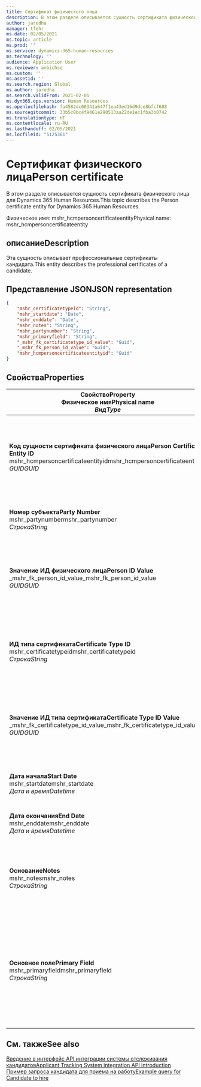 ```yaml
---
title: Сертификат физического лица
description: В этом разделе описывается сущность сертификата физического лица для Dynamics 365 Human Resources.
author: jaredha
manager: tfehr
ms.date: 02/05/2021
ms.topic: article
ms.prod: ''
ms.service: dynamics-365-human-resources
ms.technology: ''
audience: Application User
ms.reviewer: anbichse
ms.custom: ''
ms.assetid: ''
ms.search.region: Global
ms.author: jaredha
ms.search.validFrom: 2021-02-05
ms.dyn365.ops.version: Human Resources
ms.openlocfilehash: fa4582dc00341a647f1ea43ed16d9dce8bfcf688
ms.sourcegitcommit: 33b5c8bc4f9461e290513aa22de1ec1fba3b0742
ms.translationtype: HT
ms.contentlocale: ru-RU
ms.lasthandoff: 02/05/2021
ms.locfileid: "5125361"
---
```

# <a name="person-certificate"></a><span data-ttu-id="95496-103">Сертификат физического лица</span><span class="sxs-lookup"><span data-stu-id="95496-103">Person certificate</span></span>

<span data-ttu-id="95496-104">В этом разделе описывается сущность сертификата физического лица для Dynamics 365 Human Resources.</span><span class="sxs-lookup"><span data-stu-id="95496-104">This topic describes the Person certificate entity for Dynamics 365 Human Resources.</span></span>

<span data-ttu-id="95496-105">Физическое имя: mshr_hcmpersoncertificateentity</span><span class="sxs-lookup"><span data-stu-id="95496-105">Physical name: mshr_hcmpersoncertificateentity</span></span>

## <a name="description"></a><span data-ttu-id="95496-106">описание</span><span class="sxs-lookup"><span data-stu-id="95496-106">Description</span></span>

<span data-ttu-id="95496-107">Эта сущность описывает профессиональные сертификаты кандидата.</span><span class="sxs-lookup"><span data-stu-id="95496-107">This entity describes the professional certificates of a candidate.</span></span>

## <a name="json-representation"></a><span data-ttu-id="95496-108">Представление JSON</span><span class="sxs-lookup"><span data-stu-id="95496-108">JSON representation</span></span>

```json
{
    "mshr_certificatetypeid": "String",
    "mshr_startdate": "Date",
    "mshr_enddate": "Date",
    "mshr_notes": "String",
    "mshr_partynumber": "String",
    "mshr_primaryfield": "String",
    "_mshr_fk_certificatetype_id_value": "Guid",
    "_mshr_fk_person_id_value": "Guid",
    "mshr_hcmpersoncertificateentityid": "Guid"
}
```

## <a name="properties"></a><span data-ttu-id="95496-109">Свойства</span><span class="sxs-lookup"><span data-stu-id="95496-109">Properties</span></span>

| <span data-ttu-id="95496-110">Свойство</span><span class="sxs-lookup"><span data-stu-id="95496-110">Property</span></span><br><span data-ttu-id="95496-111">**Физическое имя**</span><span class="sxs-lookup"><span data-stu-id="95496-111">**Physical name**</span></span><br><span data-ttu-id="95496-112">**_Вид_**</span><span class="sxs-lookup"><span data-stu-id="95496-112">**_Type_**</span></span> | <span data-ttu-id="95496-113">Использование</span><span class="sxs-lookup"><span data-stu-id="95496-113">Use</span></span> | <span data-ttu-id="95496-114">описание</span><span class="sxs-lookup"><span data-stu-id="95496-114">Description</span></span> |
| --- | --- | --- |
| <span data-ttu-id="95496-115">**Код сущности сертификата физического лица**</span><span class="sxs-lookup"><span data-stu-id="95496-115">**Person Certificate Entity ID**</span></span><br><span data-ttu-id="95496-116">mshr_hcmpersoncertificateentityid</span><span class="sxs-lookup"><span data-stu-id="95496-116">mshr_hcmpersoncertificateentityid</span></span><br><span data-ttu-id="95496-117">*GUID*</span><span class="sxs-lookup"><span data-stu-id="95496-117">*GUID*</span></span> | <span data-ttu-id="95496-118">Только для чтения</span><span class="sxs-lookup"><span data-stu-id="95496-118">Read-only</span></span><br><span data-ttu-id="95496-119">Требуется</span><span class="sxs-lookup"><span data-stu-id="95496-119">Required</span></span> | <span data-ttu-id="95496-120">Созданный системой уникальный идентификатор для записи сущности сертификата физического лица.</span><span class="sxs-lookup"><span data-stu-id="95496-120">System-generated unique identifier for the person certificate entity record.</span></span> |
| <span data-ttu-id="95496-121">**Номер субъекта**</span><span class="sxs-lookup"><span data-stu-id="95496-121">**Party Number**</span></span><br><span data-ttu-id="95496-122">mshr_partynumber</span><span class="sxs-lookup"><span data-stu-id="95496-122">mshr_partynumber</span></span><br><span data-ttu-id="95496-123">*Строка*</span><span class="sxs-lookup"><span data-stu-id="95496-123">*String*</span></span> | <span data-ttu-id="95496-124">Чтение/запись</span><span class="sxs-lookup"><span data-stu-id="95496-124">Read/write</span></span><br><span data-ttu-id="95496-125">Требуется</span><span class="sxs-lookup"><span data-stu-id="95496-125">Required</span></span> | <span data-ttu-id="95496-126">ИД субъекта (физического лица) кандидата.</span><span class="sxs-lookup"><span data-stu-id="95496-126">The party (person) ID of the candidate.</span></span> |
| <span data-ttu-id="95496-127">**Значение ИД физического лица**</span><span class="sxs-lookup"><span data-stu-id="95496-127">**Person ID Value**</span></span><br><span data-ttu-id="95496-128">_mshr_fk_person_id_value</span><span class="sxs-lookup"><span data-stu-id="95496-128">_mshr_fk_person_id_value</span></span><br><span data-ttu-id="95496-129">*GUID*</span><span class="sxs-lookup"><span data-stu-id="95496-129">*GUID*</span></span> | <span data-ttu-id="95496-130">Только для чтения</span><span class="sxs-lookup"><span data-stu-id="95496-130">Read-only</span></span><br><span data-ttu-id="95496-131">Требуется</span><span class="sxs-lookup"><span data-stu-id="95496-131">Required</span></span><br><span data-ttu-id="95496-132">Внешний ключ: mshr_dirpersonentityid сущности mshr_dirpersonentity</span><span class="sxs-lookup"><span data-stu-id="95496-132">Foreign key: mshr_dirpersonentityid of mshr_dirpersonentity</span></span> | <span data-ttu-id="95496-133">Созданный системой уникальный идентификатор записи сущности субъекта (физического лица).</span><span class="sxs-lookup"><span data-stu-id="95496-133">The system-generated identifier of the party (person) entity record.</span></span> |
| <span data-ttu-id="95496-134">**ИД типа сертификата**</span><span class="sxs-lookup"><span data-stu-id="95496-134">**Certificate Type ID**</span></span><br><span data-ttu-id="95496-135">mshr_certificatetypeid</span><span class="sxs-lookup"><span data-stu-id="95496-135">mshr_certificatetypeid</span></span><br><span data-ttu-id="95496-136">*Строка*</span><span class="sxs-lookup"><span data-stu-id="95496-136">*String*</span></span> | <span data-ttu-id="95496-137">Чтение/запись</span><span class="sxs-lookup"><span data-stu-id="95496-137">Read/write</span></span><br><span data-ttu-id="95496-138">Требуется</span><span class="sxs-lookup"><span data-stu-id="95496-138">Required</span></span> |  <span data-ttu-id="95496-139">Идентификатор типа сертификата, определенный в модуле Human Resources.</span><span class="sxs-lookup"><span data-stu-id="95496-139">The identifier of the certificate type defined in Human Resources.</span></span> |
| <span data-ttu-id="95496-140">**Значение ИД типа сертификата**</span><span class="sxs-lookup"><span data-stu-id="95496-140">**Certificate Type ID Value**</span></span><br><span data-ttu-id="95496-141">_mshr_fk_certificatetype_id_value</span><span class="sxs-lookup"><span data-stu-id="95496-141">_mshr_fk_certificatetype_id_value</span></span><br><span data-ttu-id="95496-142">*GUID*</span><span class="sxs-lookup"><span data-stu-id="95496-142">*GUID*</span></span> | <span data-ttu-id="95496-143">Только для чтения</span><span class="sxs-lookup"><span data-stu-id="95496-143">Read-only</span></span><br><span data-ttu-id="95496-144">Требуется</span><span class="sxs-lookup"><span data-stu-id="95496-144">Required</span></span><br><span data-ttu-id="95496-145">Внешний ключ: mshr_hcmcertificatetypeentityid сущности mshr_hcmcertificatetypeentity</span><span class="sxs-lookup"><span data-stu-id="95496-145">Foreign key: mshr_hcmcertificatetypeentityid of mshr_hcmcertificatetypeentity</span></span> | <span data-ttu-id="95496-146">Созданный системой уникальный идентификатор типа сертификата в связанной сущности.</span><span class="sxs-lookup"><span data-stu-id="95496-146">System-generated unique identifier of the certificate type in the associated entity.</span></span> |
| <span data-ttu-id="95496-147">**Дата начала**</span><span class="sxs-lookup"><span data-stu-id="95496-147">**Start Date**</span></span><br><span data-ttu-id="95496-148">mshr_startdate</span><span class="sxs-lookup"><span data-stu-id="95496-148">mshr_startdate</span></span><br><span data-ttu-id="95496-149">*Дата и время*</span><span class="sxs-lookup"><span data-stu-id="95496-149">*Datetime*</span></span> | <span data-ttu-id="95496-150">Чтение/запись</span><span class="sxs-lookup"><span data-stu-id="95496-150">Read/write</span></span><br><span data-ttu-id="95496-151">Требуется</span><span class="sxs-lookup"><span data-stu-id="95496-151">Required</span></span> | <span data-ttu-id="95496-152">Дата выпуска сертификата.</span><span class="sxs-lookup"><span data-stu-id="95496-152">The date at which the certificate was issued.</span></span> |
| <span data-ttu-id="95496-153">**Дата окончания**</span><span class="sxs-lookup"><span data-stu-id="95496-153">**End Date**</span></span><br><span data-ttu-id="95496-154">mshr_enddate</span><span class="sxs-lookup"><span data-stu-id="95496-154">mshr_enddate</span></span><br><span data-ttu-id="95496-155">*Дата и время*</span><span class="sxs-lookup"><span data-stu-id="95496-155">*Datetime*</span></span> | <span data-ttu-id="95496-156">Чтение/запись</span><span class="sxs-lookup"><span data-stu-id="95496-156">Read/write</span></span><br><span data-ttu-id="95496-157">Необязательный</span><span class="sxs-lookup"><span data-stu-id="95496-157">Optional</span></span> | <span data-ttu-id="95496-158">Дата окончания срока действия сертификата.</span><span class="sxs-lookup"><span data-stu-id="95496-158">The date at which the certificate will expire.</span></span> |
| <span data-ttu-id="95496-159">**Основание**</span><span class="sxs-lookup"><span data-stu-id="95496-159">**Notes**</span></span><br><span data-ttu-id="95496-160">mshr_notes</span><span class="sxs-lookup"><span data-stu-id="95496-160">mshr_notes</span></span><br><span data-ttu-id="95496-161">*Строка*</span><span class="sxs-lookup"><span data-stu-id="95496-161">*String*</span></span> | <span data-ttu-id="95496-162">Чтение/запись</span><span class="sxs-lookup"><span data-stu-id="95496-162">Read/write</span></span><br><span data-ttu-id="95496-163">Необязательный</span><span class="sxs-lookup"><span data-stu-id="95496-163">Optional</span></span> | <span data-ttu-id="95496-164">Примечания для использования сотрудниками или менеджерами по найму персонала.</span><span class="sxs-lookup"><span data-stu-id="95496-164">Notes for use by hiring managers and recruiters.</span></span> |
| <span data-ttu-id="95496-165">**Основное поле**</span><span class="sxs-lookup"><span data-stu-id="95496-165">**Primary Field**</span></span><br><span data-ttu-id="95496-166">mshr_primaryfield</span><span class="sxs-lookup"><span data-stu-id="95496-166">mshr_primaryfield</span></span><br><span data-ttu-id="95496-167">*Строка*</span><span class="sxs-lookup"><span data-stu-id="95496-167">*String*</span></span> | <span data-ttu-id="95496-168">Только для чтения</span><span class="sxs-lookup"><span data-stu-id="95496-168">Read-only</span></span><br><span data-ttu-id="95496-169">Требуется</span><span class="sxs-lookup"><span data-stu-id="95496-169">Required</span></span> |  <span data-ttu-id="95496-170">Поле для, использования в качестве идентификатора записи сущности.</span><span class="sxs-lookup"><span data-stu-id="95496-170">Field to be used as an identifier of the entity record.</span></span> <span data-ttu-id="95496-171">Комбинация номера субъекта, ИД типа сертификата и даты начала.</span><span class="sxs-lookup"><span data-stu-id="95496-171">Combination of party number, certificate type ID, and start date.</span></span> |

## <a name="see-also"></a><span data-ttu-id="95496-172">См. также</span><span class="sxs-lookup"><span data-stu-id="95496-172">See also</span></span>

[<span data-ttu-id="95496-173">Введение в интерфейс API интеграции системы отслеживания кандидатов</span><span class="sxs-lookup"><span data-stu-id="95496-173">Applicant Tracking System integration API introduction</span></span>](hr-admin-integration-ats-api-introduction.md)<br>
[<span data-ttu-id="95496-174">Пример запроса кандидата для приема на работу</span><span class="sxs-lookup"><span data-stu-id="95496-174">Example query for Candidate to hire</span></span>](hr-admin-integration-ats-api-candidate-to-hire-example-query.md)

